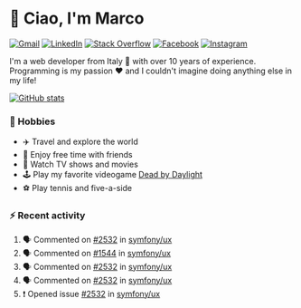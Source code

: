 # 👋 Ciao, I'm Marco

[![Gmail](https://img.shields.io/badge/Gmail-%23BB001B?style=flat-square&logo=gmail&logoColor=white)](mailto:gremo1982@gmail.com)
[![LinkedIn](https://img.shields.io/badge/LinkedIn-%230e76a8?style=flat-square&logo=linkedin)](https://www.linkedin.com/in/marco-polichetti)
[![Stack Overflow](https://img.shields.io/stackexchange/stackoverflow/r/220180?style=flat&logo=stackoverflow&label=Stack%20Overflow&color=%23F47F24)](https://stackoverflow.com/users/220180)
[![Facebook](https://img.shields.io/badge/-Facebook-%234267B2?style=flat-square&logo=facebook&logoColor=white)](https://www.facebook.com/marco.poliketti)
[![Instagram](https://img.shields.io/badge/-Instagram-%23C13584?style=flat-square&logo=instagram&logoColor=white)](https://www.instagram.com/marco.gremo)

I'm a web developer from Italy 🍕 with over 10 years of experience. Programming is my passion ❤️ and I couldn't imagine doing anything else in my life!

[![GitHub stats](https://github-readme-stats.vercel.app/api?username=gremo&show_icons=true&rank_icon=github&theme=transparent)](https://github.com/anuraghazra/github-readme-stats)

### 📅 Hobbies

- ✈️ Travel and explore the world
- 🍻 Enjoy free time with friends
- 🎥 Watch TV shows and movies
- 🕹️ Play my favorite videogame [Dead by Daylight](https://deadbydaylight.com)
- ⚽ Play tennis and five-a-side

### ⚡ Recent activity

<!--START_SECTION:activity-->
1. 🗣 Commented on [#2532](https://github.com/symfony/ux/issues/2532#issuecomment-2634721381) in [symfony/ux](https://github.com/symfony/ux)
2. 🗣 Commented on [#1544](https://github.com/symfony/ux/issues/1544#issuecomment-2634437404) in [symfony/ux](https://github.com/symfony/ux)
3. 🗣 Commented on [#2532](https://github.com/symfony/ux/issues/2532#issuecomment-2628857187) in [symfony/ux](https://github.com/symfony/ux)
4. 🗣 Commented on [#2532](https://github.com/symfony/ux/issues/2532#issuecomment-2620955494) in [symfony/ux](https://github.com/symfony/ux)
5. ❗ Opened issue [#2532](https://github.com/symfony/ux/issues/2532) in [symfony/ux](https://github.com/symfony/ux)
<!--END_SECTION:activity-->
